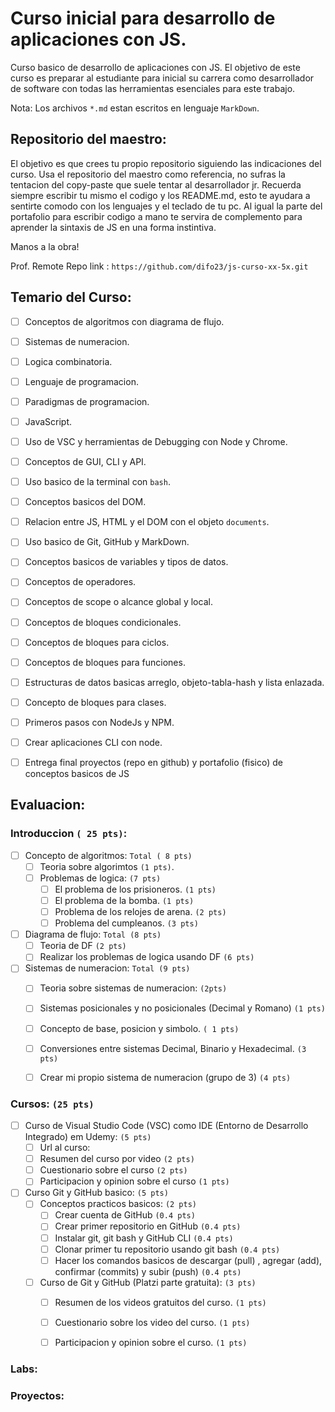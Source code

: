 # Curso inicial para desarrollo de aplicaciones con JS.

Curso basico de desarrollo de aplicaciones con JS. El objetivo de este curso es preparar al estudiante para inicial su carrera como desarrollador de software con todas las herramientas esenciales para este trabajo. 

Nota: Los archivos `*.md`  estan escritos en lenguaje `MarkDown`.


## Repositorio del maestro:
El objetivo es que crees tu propio repositorio siguiendo las indicaciones del curso. Usa el repositorio del maestro como referencia, no sufras la tentacion del copy-paste que suele tentar al desarrollador jr. Recuerda siempre escribir tu mismo el codigo y los README.md, esto te ayudara a sentirte comodo con los lenguajes y el teclado de tu pc. Al igual la parte del portafolio para escribir codigo a mano te servira de complemento para aprender la sintaxis de JS en una forma instintiva. 

Manos a la obra! 

Prof. Remote Repo link : `https://github.com/difo23/js-curso-xx-5x.git`


## Temario del Curso:

* [ ] Conceptos de algoritmos con diagrama de flujo.
* [ ] Sistemas de numeracion.
* [ ] Logica combinatoria.
* [ ] Lenguaje de programacion.
* [ ] Paradigmas de programacion.
* [ ] JavaScript.
* [ ] Uso de VSC y herramientas de Debugging con Node y Chrome.
* [ ] Conceptos de GUI, CLI y API.
* [ ] Uso basico de la terminal con `bash`.
* [ ] Conceptos basicos del DOM. 
* [ ] Relacion entre JS, HTML y el DOM con el objeto `documents`.
* [ ] Uso basico de Git, GitHub y MarkDown.
* [ ] Conceptos basicos de variables y tipos de datos.
* [ ] Conceptos de operadores.
* [ ] Conceptos de scope o alcance global y local.
* [ ] Conceptos de bloques condicionales.
* [ ] Conceptos de bloques para ciclos.
* [ ] Conceptos de bloques para funciones.
* [ ] Estructuras de datos basicas arreglo, objeto-tabla-hash y lista enlazada.
* [ ] Concepto de bloques para clases.
* [ ] Primeros pasos con NodeJs y NPM.
* [ ] Crear aplicaciones CLI con node.
* [ ] Entrega final proyectos (repo en github) y portafolio (fisico) de conceptos basicos de JS


## Evaluacion:

### Introduccion `( 25 pts)`:

* [ ] Concepto de algoritmos: `Total ( 8 pts)`
  * [ ] Teoria sobre algorimtos `(1 pts)`.
  * [ ] Problemas de logica: `(7 pts)`
    * [ ] El problema de los prisioneros. `(1 pts)`
    * [ ] El problema de la bomba. `(1 pts)`
    * [ ] Problema de los relojes de arena. `(2 pts)`
    * [ ] Problema del cumpleanos. `(3 pts)` 
  
* [ ] Diagrama de flujo: `Total (8 pts)`
  * [ ] Teoria de DF `(2 pts)`
  * [ ] Realizar los problemas de logica usando DF `(6 pts)`

* [ ] Sistemas de numeracion: `Total (9 pts)`
  * [ ]  Teoria sobre sistemas de numeracion: `(2pts)`
    * [ ] Sistemas posicionales y no posicionales (Decimal y Romano) `(1 pts)` 
    * [ ] Concepto de base, posicion y simbolo. `( 1 pts)`
  * [ ] Conversiones entre sistemas Decimal, Binario y Hexadecimal. `(3 pts)`
  * [ ] Crear mi propio sistema de numeracion (grupo de 3)  `(4 pts)`


### Cursos: `(25 pts)`

* [ ] Curso de Visual Studio Code (VSC) como IDE (Entorno de Desarrollo Integrado) em Udemy: `(5 pts)`
  * [ ] Url al curso:  
  * [ ] Resumen del curso por video `(2 pts)`
  * [ ] Cuestionario sobre el curso `(2 pts)`
  * [ ] Participacion y opinion sobre el curso `(1 pts)`

* [ ] Curso Git y GitHub basico: `(5 pts)`
  * [ ] Conceptos practicos basicos: `(2 pts)`
    * [ ] Crear cuenta de GitHub `(0.4 pts)`
    * [ ] Crear primer repositorio en GitHub `(0.4 pts)`
    * [ ] Instalar git, git bash y GitHub CLI `(0.4 pts)`
    * [ ] Clonar primer tu repositorio usando git bash `(0.4 pts)`
    * [ ] Hacer los comandos basicos de descargar (pull) , agregar (add), confirmar (commits) y subir (push) `(0.4 pts)`
  * [ ] Curso de Git y GitHub (Platzi parte gratuita): `(3 pts)`
    * [ ] Resumen de los videos gratuitos del curso. `(1 pts)` 
    * [ ] Cuestionario sobre los video del curso. `(1 pts)`
    * [ ] Participacion y opinion sobre el curso.  `(1 pts)`



### Labs:

### Proyectos:





